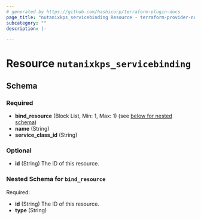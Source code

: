 ```yaml
---
# generated by https://github.com/hashicorp/terraform-plugin-docs
page_title: "nutanixkps_servicebinding Resource - terraform-provider-nutanixkps"
subcategory: ""
description: |-
  
---
```


# Resource `nutanixkps_servicebinding`





<!-- schema generated by tfplugindocs -->
## Schema

### Required

- **bind_resource** (Block List, Min: 1, Max: 1) (see [below for nested schema](#nestedblock--bind_resource))
- **name** (String)
- **service_class_id** (String)

### Optional

- **id** (String) The ID of this resource.

<a id="nestedblock--bind_resource"></a>
### Nested Schema for `bind_resource`

Required:

- **id** (String) The ID of this resource.
- **type** (String)


